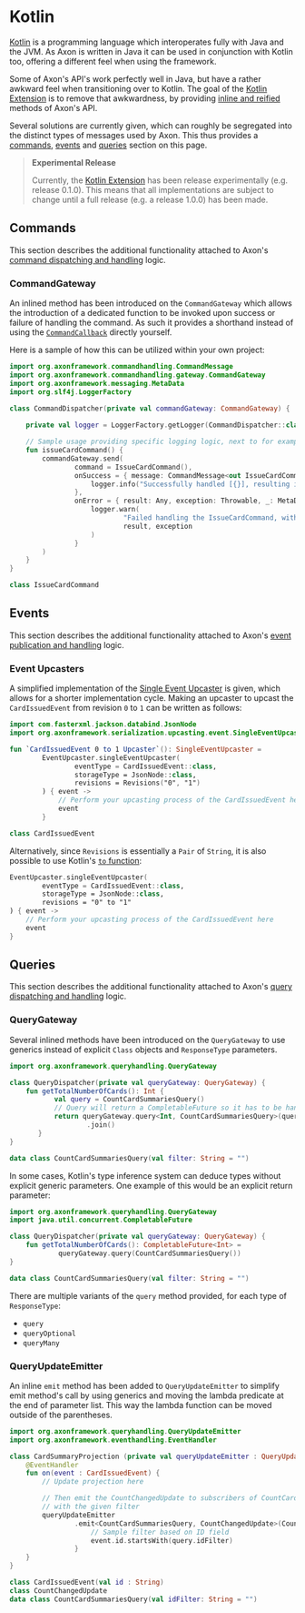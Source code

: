 # Kotlin

[Kotlin](https://kotlinlang.org/) is a programming language which interoperates fully with Java and the JVM. As Axon is written in Java it can be used in conjunction with Kotlin too, offering a different feel when using the framework.

Some of Axon's API's work perfectly well in Java, but have a rather awkward feel when transitioning over to Kotlin. The goal of the [Kotlin Extension](https://github.com/AxonFramework/extension-kotlin) is to remove that awkwardness, by providing [inline and reified](https://kotlinlang.org/docs/reference/inline-functions.html) methods of Axon's API.

Several solutions are currently given, which can roughly be segregated into the distinct types of messages used by Axon. This thus provides a [commands](#commands), [events](#events) and [queries](#queries) section on this page.

> **Experimental Release**
>
> Currently, the [Kotlin Extension](https://github.com/AxonFramework/extension-kotlin) has been release experimentally (e.g. release 0.1.0).
> This means that all implementations are subject to change until a full release (e.g. a release 1.0.0) has been made.

## Commands

This section describes the additional functionality attached to Axon's [command dispatching and handling](../axon-framework/axon-framework-commands/README.md) logic.

### CommandGateway

An inlined method has been introduced on the `CommandGateway` which allows the introduction of a dedicated function to be invoked upon success or failure of handling the command. As such it provides a shorthand instead of using the [`CommandCallback`](../axon-framework/axon-framework-commands/infrastructure.md) directly yourself.

Here is a sample of how this can be utilized within your own project:

```kotlin
import org.axonframework.commandhandling.CommandMessage
import org.axonframework.commandhandling.gateway.CommandGateway
import org.axonframework.messaging.MetaData
import org.slf4j.LoggerFactory

class CommandDispatcher(private val commandGateway: CommandGateway) {
    
    private val logger = LoggerFactory.getLogger(CommandDispatcher::class.java)

    // Sample usage providing specific logging logic, next to for example the LoggingInterceptor
    fun issueCardCommand() {
        commandGateway.send(
                command = IssueCardCommand(),
                onSuccess = { message: CommandMessage<out IssueCardCommand>, result: Any, _: MetaData ->
                    logger.info("Successfully handled [{}], resulting in [{}]", message, result)
                },
                onError = { result: Any, exception: Throwable, _: MetaData ->
                    logger.warn(
                            "Failed handling the IssueCardCommand, with output [{} and exception [{}]",
                            result, exception
                    )
                }
        )
    }
}

class IssueCardCommand
```

## Events

This section describes the additional functionality attached to Axon's [event publication and handling](../axon-framework/events/README.md) logic.

### Event Upcasters

A simplified implementation of the [Single Event Upcaster](../axon-framework/events/event-versioning.md#event-upcasting) is given, which allows for a shorter implementation cycle.
Making an upcaster to upcast the `CardIssuedEvent` from revision `0` to `1` can be written as follows:

```kotlin
import com.fasterxml.jackson.databind.JsonNode
import org.axonframework.serialization.upcasting.event.SingleEventUpcaster

fun `CardIssuedEvent 0 to 1 Upcaster`(): SingleEventUpcaster =
        EventUpcaster.singleEventUpcaster(
                eventType = CardIssuedEvent::class,
                storageType = JsonNode::class,
                revisions = Revisions("0", "1")
        ) { event ->
            // Perform your upcasting process of the CardIssuedEvent here
            event
        }

class CardIssuedEvent
```
Alternatively, since `Revisions` is essentially a `Pair` of `String`, it is also possible to use Kotlin's [`to` function](https://kotlinlang.org/api/latest/jvm/stdlib/kotlin/to.html):

```kotlin               
EventUpcaster.singleEventUpcaster(
        eventType = CardIssuedEvent::class,
        storageType = JsonNode::class,
        revisions = "0" to "1"
) { event ->
    // Perform your upcasting process of the CardIssuedEvent here
    event
}
```
## Queries

This section describes the additional functionality attached to Axon's [query dispatching and handling](../axon-framework/queries/README.md) logic.

### QueryGateway

Several inlined methods have been introduced on the `QueryGateway` to use generics instead of explicit `Class` objects and `ResponseType` parameters. 

```kotlin
import org.axonframework.queryhandling.QueryGateway

class QueryDispatcher(private val queryGateway: QueryGateway) {
    fun getTotalNumberOfCards(): Int {
           val query = CountCardSummariesQuery()
           // Query will return a CompletableFuture so it has to be handled
           return queryGateway.query<Int, CountCardSummariesQuery>(query)
                   .join()
       }
}

data class CountCardSummariesQuery(val filter: String = "")
```

In some cases, Kotlin's type inference system can deduce types without explicit generic parameters. One example of this would be an explicit return parameter:

```kotlin
import org.axonframework.queryhandling.QueryGateway
import java.util.concurrent.CompletableFuture

class QueryDispatcher(private val queryGateway: QueryGateway) {
    fun getTotalNumberOfCards(): CompletableFuture<Int> =
            queryGateway.query(CountCardSummariesQuery())
}

data class CountCardSummariesQuery(val filter: String = "")
```

There are multiple variants of the `query` method provided, for each type of `ResponseType`:
- `query`
- `queryOptional`
- `queryMany`

### QueryUpdateEmitter

An inline `emit` method has been added to `QueryUpdateEmitter` to simplify emit method's call by using generics and moving the lambda predicate at the end of parameter list. This way the lambda function can be moved outside of the parentheses.
```kotlin
import org.axonframework.queryhandling.QueryUpdateEmitter
import org.axonframework.eventhandling.EventHandler

class CardSummaryProjection (private val queryUpdateEmitter : QueryUpdateEmitter) {
    @EventHandler
    fun on(event : CardIssuedEvent) {
        // Update projection here

        // Then emit the CountChangedUpdate to subscribers of CountCardSummariesQuery
        // with the given filter
        queryUpdateEmitter
                .emit<CountCardSummariesQuery, CountChangedUpdate>(CountChangedUpdate()) { query ->
                    // Sample filter based on ID field
                    event.id.startsWith(query.idFilter)
                }
    }
}

class CardIssuedEvent(val id : String)
class CountChangedUpdate
data class CountCardSummariesQuery(val idFilter: String = "")
```
